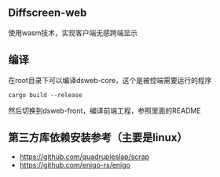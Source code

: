 ## Diffscreen-web

使用wasm技术，实现客户端无感跨端显示

## 编译

在root目录下可以编译dsweb-core，这个是被控端需要运行的程序

`cargo build --release`

然后切换到dsweb-front，编译前端工程，参照里面的README

## 第三方库依赖安装参考（主要是linux）

* https://github.com/quadrupleslap/scrap
* https://github.com/enigo-rs/enigo
